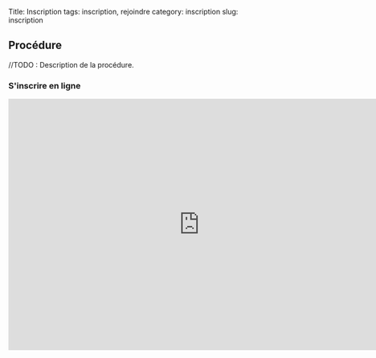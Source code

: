 Title: Inscription
tags: inscription, rejoindre
category: inscription
slug: inscription


## Procédure
//TODO : Description de la procédure.


### S'inscrire en ligne 

<iframe src="https://docs.google.com/forms/d/e/1FAIpQLSciD8LMGUL-pYsDG88V1HhQ1G7NxtJoUuUfzYTpUqbCXSa-fg/viewform?embedded=true" width="760" height="500" frameborder="0" marginheight="0" marginwidth="0">Chargement en cours...</iframe>
